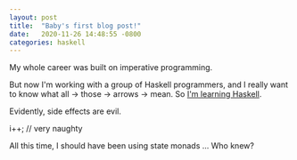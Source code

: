 ```yaml
---
layout: post
title:  "Baby's first blog post!"
date:   2020-11-26 14:48:55 -0800
categories: haskell
---
```

My whole career was built on imperative programming. 

But now I'm working with a group of Haskell programmers, and I really want to know what all -> those -> arrows -> mean. So [I'm learning Haskell][learn-haskell]. 

Evidently, side effects are evil.

i++; // very naughty

All this time, I should have been using state monads ... Who knew? 

[learn-haskell]: http://learnyouahaskell.com
